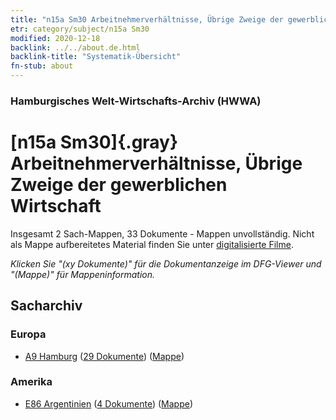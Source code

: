 ```yaml
---
title: "n15a Sm30 Arbeitnehmerverhältnisse, Übrige Zweige der gewerblichen Wirtschaft"
etr: category/subject/n15a Sm30
modified: 2020-12-18
backlink: ../../about.de.html
backlink-title: "Systematik-Übersicht"
fn-stub: about
---
```


### Hamburgisches Welt-Wirtschafts-Archiv (HWWA)
# [n15a Sm30]{.gray}&#8201; Arbeitnehmerverhältnisse, Übrige Zweige der gewerblichen Wirtschaft&#160; 




Insgesamt 2 Sach-Mappen, 33 Dokumente - Mappen unvollständig.
Nicht als Mappe aufbereitetes Material finden Sie unter [digitalisierte Filme](/film/h1_sh).

_Klicken Sie "(xy Dokumente)" für die Dokumentanzeige im DFG-Viewer und "(Mappe)" für Mappeninformation._

## Sacharchiv




### Europa

- [A9 Hamburg](../../../geo/about.de.html#A9) (<a href="https://dfg-viewer.de/show/?tx_dlf[id]=https://pm20.zbw.eu/mets/sh/1409xx/140905/1820xx/182078/public.mets.de.xml" target="_blank">29 Dokumente</a>) ([Mappe](http://purl.org/pressemappe20/folder/sh/140905,182078))

### Amerika

- [E86 Argentinien](../../../geo/about.de.html#E86) (<a href="https://dfg-viewer.de/show/?tx_dlf[id]=https://pm20.zbw.eu/mets/sh/1416xx/141692/1820xx/182078/public.mets.de.xml" target="_blank">4 Dokumente</a>) ([Mappe](http://purl.org/pressemappe20/folder/sh/141692,182078))


